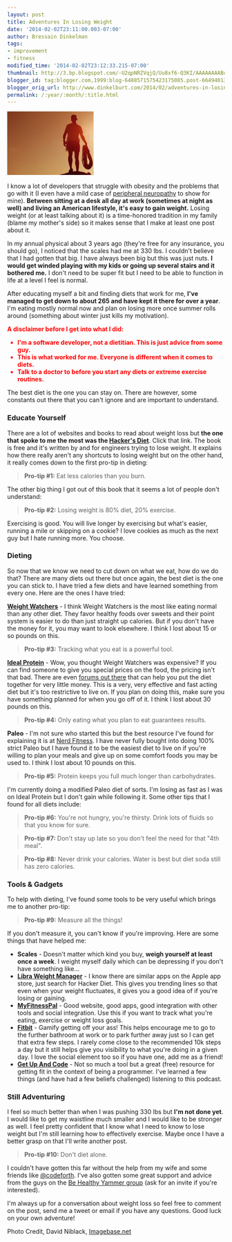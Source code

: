 ```yaml
---
layout: post
title: Adventures In Losing Weight
date: '2014-02-02T23:11:00.003-07:00'
author: Bressain Dinkelman
tags:
- improvement
- fitness
modified_time: '2014-02-02T23:12:33.215-07:00'
thumbnail: http://3.bp.blogspot.com/-U2qpNRZVqjQ/Uu8xf6-Q3KI/AAAAAAAABus/EvdEDw-LWvQ/s72-c/nature+_27_.jpg
blogger_id: tag:blogger.com,1999:blog-6488571575423175085.post-6649401313573407454
blogger_orig_url: http://www.dinkelburt.com/2014/02/adventures-in-losing-weight.html
permalink: /:year/:month/:title.html
---
```

<div markdown="1" class="inline-image">
    <img src="/blog/images/nature_27_.jpg" alt="man with some rope" />
</div>

I know a lot of developers that struggle with obesity and the problems that go with it (I even have a mild case of [peripheral neuropathy](http://www.mayoclinic.org/diseases-conditions/peripheral-neuropathy/basics/definition/con-20019948) to show for mine). **Between sitting at a desk all day at work (sometimes at night as well) and living an American lifestyle, it's easy to gain weight.** Losing weight (or at least talking about it) is a time-honored tradition in my family (blame my mother's side) so it makes sense that I make at least one post about it.
<!--more-->

In my annual physical about 3 years ago (they're free for any insurance, you should go), I noticed that the scales had me at 330 lbs. I couldn't believe that I had gotten that big. I have always been big but this was just nuts. **I would get winded playing with my kids or going up several stairs and it bothered me.** I don't need to be super fit but I need to be able to function in life at a level I feel is normal.

After educating myself a bit and finding diets that work for me, **I've managed to get down to about 265 and have kept it there for over a year**. I'm eating mostly normal now and plan on losing more once summer rolls around (something about winter just kills my motivation).

<div markdown="1" style="color: red;">

<strong style="color: red;">A disclaimer before I get into what I did:</strong>

* **I'm a software developer, not a dietitian. This is just advice from some guy.**
* **This is what worked for me. Everyone is different when it comes to diets.**
* **Talk to a doctor to before you start any diets or extreme exercise routines.**

</div>

The best diet is the one you can stay on. There are however, some constants out there that you can't ignore and are important to understand.

### Educate Yourself

There are a lot of websites and books to read about weight loss but **the one that spoke to me the most was the [Hacker's Diet](https://www.fourmilab.ch/hackdiet/)**. Click that link. The book is free and it's written by and for engineers trying to lose weight. It explains how there really aren't any shortcuts to losing weight but on the other hand, it really comes down to the first pro-tip in dieting:

>**Pro-tip #1:** Eat less calories than you burn.

The other big thing I got out of this book that it seems a lot of people don't understand:

>**Pro-tip #2:** Losing weight is 80% diet, 20% exercise.

Exercising is good. You will live longer by exercising but what's easier, running a mile or skipping on a cookie? I love cookies as much as the next guy but I hate running more. You choose.

### Dieting

So now that we know we need to cut down on what we eat, how do we do that? There are many diets out there but once again, the best diet is the one you can stick to. I have tried a few diets and have learned something from every one. Here are the ones I have tried:

**[Weight Watchers](http://www.weightwatchers.com/index.aspx)** - I think Weight Watchers is the most like eating normal than any other diet. They favor healthy foods over sweets and their point system is easier to do than just straight up calories. But if you don't have the money for it, you may want to look elsewhere. I think I lost about 15 or so pounds on this.

>**Pro-tip #3:** Tracking what you eat is a powerful tool.

**[Ideal Protein](http://www.idealprotein.com/us/home)** - Wow, you thought Weight Watchers was expensive? If you can find someone to give you special prices on the food, the pricing isn't that bad. There are even [forums out there](http://www.3fatchicks.com/forum/ideal-protein-diet-236/) that can help you put the diet together for very little money. This is a very, very effective and fast acting diet but it's too restrictive to live on. If you plan on doing this, make sure you have something planned for when you go off of it. I think I lost about 30 pounds on this.

>**Pro-tip #4:** Only eating what you plan to eat guarantees results.

**Paleo** - I'm not sure who started this but the best resource I've found for explaining it is at [Nerd Fitness](http://www.nerdfitness.com/blog/2010/10/04/the-beginners-guide-to-the-paleo-diet/). I have never fully bought into doing 100% strict Paleo but I have found it to be the easiest diet to live on if you're willing to plan your meals and give up on some comfort foods you may be used to. I think I lost about 10 pounds on this.

>**Pro-tip #5:** Protein keeps you full much longer than carbohydrates.

I'm currently doing a modified Paleo diet of sorts. I'm losing as fast as I was on Ideal Protein but I don't gain while following it. Some other tips that I found for all diets include:

>**Pro-tip #6:** You're not hungry, you're thirsty. Drink lots of fluids so that you know for sure.

>**Pro-tip #7:** Don't stay up late so you don't feel the need for that "4th meal".

>**Pro-tip #8:** Never drink your calories. Water is best but diet soda still has zero calories.

### Tools & Gadgets

To help with dieting, I've found some tools to be very useful which brings me to another pro-tip:

>**Pro-tip #9:** Measure all the things!

If you don't measure it, you can't know if you're improving. Here are some things that have helped me:

* **Scales** - Doesn't matter which kind you buy, **weigh yourself at least once a week**. I weight myself daily which can be depressing if you don't have something like...
* [**Libra Weight Manager**](https://play.google.com/store/apps/details?id=net.cachapa.libra) - I know there are similar apps on the Apple app store, just search for Hacker Diet. This gives you trending lines so that even when your weight fluctuates, it gives you a good idea of if you're losing or gaining.
* [**MyFitnessPal**](http://www.myfitnesspal.com/) - Good website, good apps, good integration with other tools and social integration. Use this if you want to track what you're eating, exercise or weight loss goals.
* [**Fitbit**](http://www.fitbit.com/) - Gamify getting off your ass! This helps encourage me to go to the further bathroom at work or to park further away just so I can get that extra few steps. I rarely come close to the recommended 10k steps a day but it still helps give you visibility to what you're doing in a given day. I love the social element too so if you have one, add me as a friend!
* [**Get Up And Code**](http://getupandcode.com/) - Not so much a tool but a great (free) resource for getting fit in the context of being a programmer. I've learned a few things (and have had a few beliefs challenged) listening to this podcast.

### Still Adventuring

I feel so much better than when I was pushing 330 lbs but **I'm not done yet**. I would like to get my waistline much smaller and I would like to be stronger as well. I feel pretty confident that I know what I need to know to lose weight but I'm still learning how to effectively exercise. Maybe once I have a better grasp on that I'll write another post.

>**Pro-tip #10:** Don't diet alone.

I couldn't have gotten this far without the help from my wife and some friends like [@codeforth](https://twitter.com/codeforth). I've also gotten some great support and advice from the guys on the [Be Healthy Yammer group](https://www.yammer.com/behealthy) (ask for an invite if you're interested).

I'm always up for a conversation about weight loss so feel free to comment on the post, send me a tweet or email if you have any questions. Good luck on your own adventure!

<div markdown="1" class="photo-credit">
    <span>Photo Credit, David Niblack, </span>
    <a href="http://www.imagebase.net/">Imagebase.net</a>
</div>
